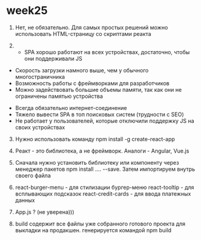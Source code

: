 # week25

1. Нет, не обязательно. Для самых простых решений можно использовать HTML-страницу со скриптами реакта

2. + SPA хорошо работают на всех устройствах, достаточно, чтобы они поддерживали JS
+ Скорость загрузки намного выше, чем у обычного многостраничника
+ Возможность работы с фреймворками для разработчиков
+ Можно задействовать большие объемы памяти, так как они не ограничены памятью устройства

- Всегда обязательно интернет-соединение
- Тяжело вывести SPA в топ поисковых систем (трудности с SEO)
- Не работает у пользователей, которые отключили поддержку JS на своих устройствах

3. Нужно использовать команду npm install -g create-react-app

4. Реакт - это библиотека, а не фреймворк. Аналоги - Angular, Vue.js

5. Сначала нужно установить библиотеку или компоненту через менеджер пакетов npm install .... --save. Затем импортируем внутрь своего файла

6. react-burger-menu - для стилизации бургер-меню
react-tooltip - для всплывающих подсказок
react-credit-cards - для ввода платежных данных

7. App.js ? (не уверена)))

8. build содержит все файлы уже собранного готового проекта для выкладки на продакшен. генерируется командой npm build 
